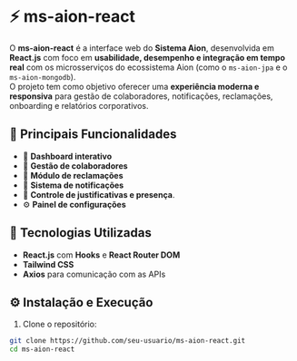 # ⚡ ms-aion-react

O **ms-aion-react** é a interface web do **Sistema Aion**, desenvolvida em **React.js** com foco em **usabilidade, desempenho e integração em tempo real** com os microsserviços do ecossistema Aion (como o `ms-aion-jpa` e o `ms-aion-mongodb`).  
O projeto tem como objetivo oferecer uma **experiência moderna e responsiva** para gestão de colaboradores, notificações, reclamações, onboarding e relatórios corporativos.

## 🚀 Principais Funcionalidades
- 🧭 **Dashboard interativo**  
- 👥 **Gestão de colaboradores** 
- 💬 **Módulo de reclamações** 
- 🔔 **Sistema de notificações** 
- 📝 **Controle de justificativas e presença**.  
- ⚙️ **Painel de configurações** 

## 🧩 Tecnologias Utilizadas
- **React.js** com **Hooks** e **React Router DOM**  
- **Tailwind CSS** 
- **Axios** para comunicação com as APIs  
 

## ⚙️ Instalação e Execução
1. Clone o repositório:  
```bash
git clone https://github.com/seu-usuario/ms-aion-react.git
cd ms-aion-react
